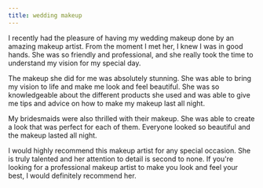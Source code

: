 ```yaml
---
title: wedding makeup
---
```


I recently had the pleasure of having my wedding makeup done by an amazing makeup artist. From the moment I met her, I knew I was in good hands. She was so friendly and professional, and she really took the time to understand my vision for my special day.

The makeup she did for me was absolutely stunning. She was able to bring my vision to life and make me look and feel beautiful. She was so knowledgeable about the different products she used and was able to give me tips and advice on how to make my makeup last all night.

My bridesmaids were also thrilled with their makeup. She was able to create a look that was perfect for each of them. Everyone looked so beautiful and the makeup lasted all night.

I would highly recommend this makeup artist for any special occasion. She is truly talented and her attention to detail is second to none. If you're looking for a professional makeup artist to make you look and feel your best, I would definitely recommend her.